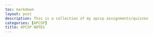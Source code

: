 ```yaml
---
toc: markdown                                                               
layout: post
description: This is a collection of my apcsp assignments/quizzes 
categories: [APCSP]
title: APCSP NOTES  
---
```

>   


>
